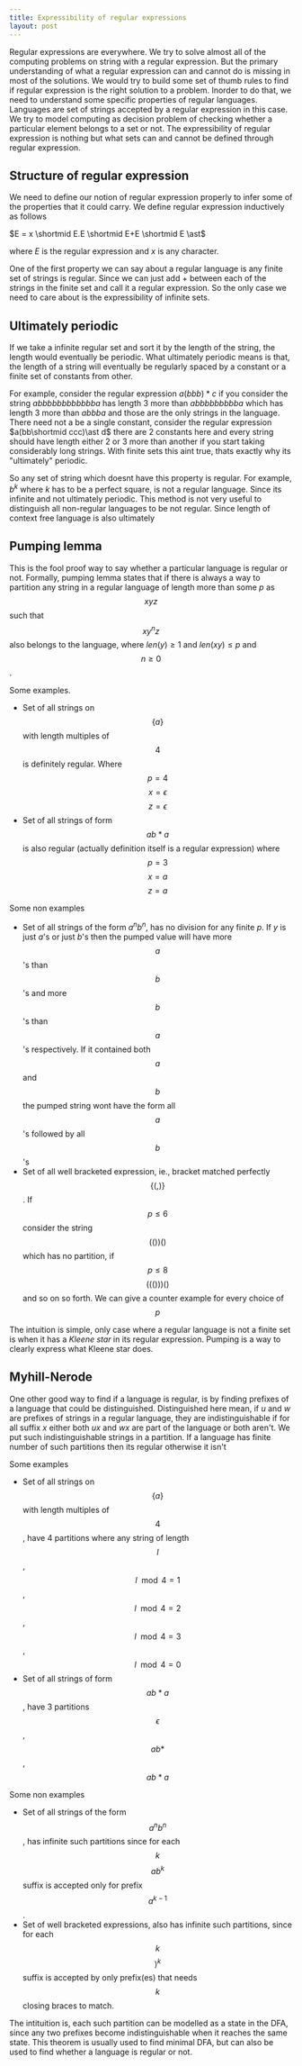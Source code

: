 ```yaml
---
title: Expressibility of regular expressions
layout: post
---
```


Regular expressions are everywhere. We try to solve almost all of the computing problems on string with a regular expression. But the primary understanding of what a regular expression can and cannot do is missing in most of the solutions. We would try to build some set of thumb rules to find if regular expression is the right solution to a problem. Inorder to do that, we need to understand some specific properties of regular languages. Languages are set of strings accepted by a regular expression in this case. We try to model computing as decision problem of checking whether a particular element belongs to a set or not.  The expressibility of regular expression is nothing but what sets can and cannot be defined through regular expression.

Structure of regular expression
-------------------------------

We need to define our notion of regular expression properly to infer some of the properties that it could carry. We define regular expression inductively as follows

$E = x \shortmid E.E \shortmid E+E \shortmid E \ast$ 

where $E$ is the regular expression and $x$ is any character.

One of the first property we can say about a regular language is any finite set of strings is regular. Since we can just add $+$ between each of the strings in the finite set and call it a regular expression. So the only case we need to care about is the expressibility of infinite sets.

Ultimately periodic
-------------------

If we take a infinite regular set and sort it by the length of the string, the length would eventually be periodic. What ultimately periodic means is that, the length of a string will eventually be regularly spaced by a constant or a finite set of constants from other.  

For example, consider the regular expression $a(bbb)\ast c$ if you consider the string $abbbbbbbbbbbba$ has length 3 more than $abbbbbbbbba$ which has length 3 more than $abbba$ and those are the only strings in the language. There need not a be a single constant, consider the regular expression $a(bb\shortmid ccc)\ast d$ there are 2 constants here and every string should have length either 2 or 3 more than another if you start taking considerably long strings. With finite sets this aint true, thats exactly why its "ultimately" periodic.

So any set of string which doesnt have this property is regular. For example, $b^k$ where $k$ has to be a perfect square, is not a regular language. Since its infinite and not ultimately periodic. This method is not very useful to distinguish all non-regular languages to be not regular. Since length of context free language is also ultimately 

Pumping lemma
-------------

This is the fool proof way to say whether a particular language is regular or not. Formally, pumping lemma states that if there is always a way to partition any string in a regular language of length more than some $p$ as $$xyz$$ such that $$xy^nz$$ also belongs to the language, where $len(y) \ge 1$ and $len(xy) \le p$ and $$n \ge 0$$. 

Some examples.

- Set of all strings on $$\{a\}$$ with length multiples of $$4$$ is definitely regular. Where $$p=4$$ $$x=\epsilon$$ $$z=\epsilon$$
- Set of all strings of form $$ab*a$$ is also regular (actually definition itself is a regular expression) where $$p=3$$ $$x=a$$ $$z=a$$

Some non examples

- Set of all strings of the form $a^nb^n$, has no division for any finite $p$. If $y$ is just $a$'s or just $b$'s then the pumped value will have more $$a$$'s than $$b$$'s and more $$b$$'s than $$a$$'s respectively. If it contained both $$a$$ and $$b$$ the pumped string wont have the form all $$a$$'s followed by all $$b$$'s
- Set of all well bracketed expression, ie., bracket matched perfectly $$\{(,)\}$$. If $$p \le 6$$ consider the string $$(())()$$ which has no partition, if $$p \le 8$$ $$((()))()$$ and so on so forth. We can give a counter example for every choice of $$p$$

The intuition is simple, only case where a regular language is not a finite set is when it has a *Kleene star* in its regular expression. Pumping is a way to clearly express what Kleene star does.

Myhill-Nerode
-------------

One other good way to find if a language is regular, is by finding prefixes of a language that could be distinguished. Distinguished here mean, if $u$ and $w$ are prefixes of strings in a regular language, they are indistinguishable if for all suffix $x$ either both $ux$ and $wx$ are part of the language or both aren't. We put such indistinguishable strings in a partition. If a language has finite number of such partitions then its regular otherwise it isn't

Some examples

- Set of all strings on $$\{a\}$$ with length multiples of $$4$$, have 4 partitions where any string of length $$l$$, $$l \mod 4 = 1$$, $$l \mod 4 = 2$$, $$l \mod 4 = 3$$, $$l \mod 4 = 0$$
- Set of all strings of form $$ab*a$$, have 3 partitions $$\epsilon$$, $$ab*$$, $$ab*a$$

Some non examples

- Set of all strings of the form $$a^nb^n$$, has infinite such partitions since for each $$k$$ $$ab^k$$ suffix is accepted only for prefix $$a^{k-1}$$.
- Set of well bracketed expressions, also has infinite such partitions, since for each $$k$$ $$)^k$$ suffix is accepted by only prefix(es) that needs $$k$$ closing braces to match.

The intituition is, each such partition can be modelled as a state in the DFA, since any two prefixes become indistinguishable when it reaches the same state. This theorem is usually used to find minimal DFA, but can also be used to find whether a language is regular or not.